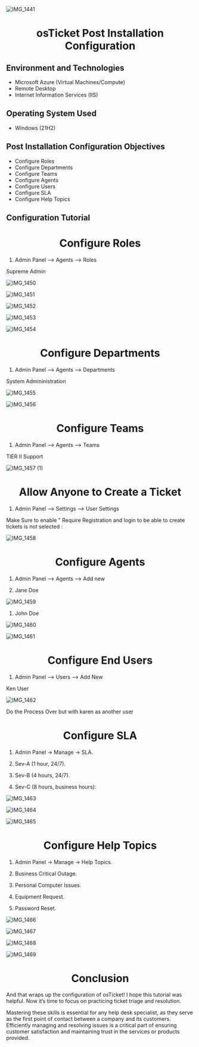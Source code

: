 ![IMG_1441](https://github.com/user-attachments/assets/05d6fb8c-d31b-48e9-baaa-8488adb7e87c)

<h1 align="center"> osTicket Post Installation Configuration  </h1>

## Environment and Technologies 
  - Microsoft Azure (Virtual Machines/Compute)
  - Remote Desktop
  - Internet Information Services (IIS)

## Operating System Used
  - Windows (21H2)

## Post Installation Configuration Objectives 
   - Configure Roles
   - Configure Departments
   - Configure Teams
   - Configure Agents
   - Configure Users
   - Configure SLA
   - Configure Help Topics

## Configuration Tutorial 

<h1 align="center"> Configure Roles </h1>

1. Admin Panel --> Agents --> Roles

Supreme Admin 

![IMG_1450](https://github.com/user-attachments/assets/a265dd35-5db7-4a3a-a81b-f7c124a9b20a)

![IMG_1451](https://github.com/user-attachments/assets/ebe7e0e1-bca2-445f-82b6-257f22575279)

![IMG_1452](https://github.com/user-attachments/assets/fb1fd8fe-0ae9-40f3-b952-eee065942c78)

![IMG_1453](https://github.com/user-attachments/assets/9112ac15-8c3c-4b2e-931a-1fa19469904a)

![IMG_1454](https://github.com/user-attachments/assets/3f9c36eb-7780-4eda-a816-3975f3192dd1)

<h1 align="center"> Configure Departments </h1>

1. Admin Panel --> Agents --> Departments

System Admininistration 

![IMG_1455](https://github.com/user-attachments/assets/1eb91f69-3f05-4adc-aea2-6089ac6f8336)

![IMG_1456](https://github.com/user-attachments/assets/33c68970-c155-4ff9-8438-090ffdcf362a)

<h1 align="center"> Configure Teams  </h1>

1. Admin Panel --> Agents --> Teams

TIER II Support

![IMG_1457 (1)](https://github.com/user-attachments/assets/0754e641-33b2-41d0-a39b-c0ec03c22722)


<h1 align="center"> Allow Anyone to Create a Ticket  </h1>

1. Admin Panel --> Settings --> User Settings

Make Sure to enable " Require Registration and login to be able to create tickets is not selected : 

![IMG_1458](https://github.com/user-attachments/assets/ec2f5f7f-c81a-4c63-aa6b-54e62ec79671)

<h1 align="center"> Configure Agents  </h1>

1. Admin Panel --> Agents --> Add new

2. Jane Doe

![IMG_1459](https://github.com/user-attachments/assets/8415a50a-6c51-480d-b9a1-bec7ccf3e3b5)

1. John Doe

![IMG_1460](https://github.com/user-attachments/assets/c7aa7fba-c0a3-4409-8c43-1e8cd6b6b7f6)

![IMG_1461](https://github.com/user-attachments/assets/a8b8ef18-1f3c-4209-8d1a-5b871df04f6c)

<h1 align="center"> Configure End Users  </h1>

1. Admin Panel --> Users --> Add New

Ken User

![IMG_1462](https://github.com/user-attachments/assets/4a2c60b6-cdb7-46c2-948d-61595335f142)

Do the Process Over but with karen as another user 

<h1 align="center"> Configure SLA   </h1>

1. Admin Panel -> Manage -> SLA.

2. Sev-A (1 hour, 24/7).

3. Sev-B (4 hours, 24/7).

4. Sev-C (8 hours, business hours):

![IMG_1463](https://github.com/user-attachments/assets/05573446-11ac-4ca4-a8e6-26e850c550bf)

![IMG_1464](https://github.com/user-attachments/assets/c1426356-7bc5-48cd-8869-4e25d4fd33b5)

![IMG_1465](https://github.com/user-attachments/assets/e9ebff6f-7283-4c74-9dd1-3b2b90677b8f)

<h1 align="center"> Configure Help Topics   </h1>

1. Admin Panel -> Manage -> Help Topics.

2. Business Critical Outage.

3. Personal Computer Issues.

4. Equipment Request.

5. Password Reset.

![IMG_1466](https://github.com/user-attachments/assets/475eb337-9ab4-4826-ae53-0c0af5a8e412)

![IMG_1467](https://github.com/user-attachments/assets/4aff98b3-db31-4b9f-8551-e3f38b00f3c2)

![IMG_1468](https://github.com/user-attachments/assets/e3ffc6e5-0101-48d7-b597-d131e7f18865)

![IMG_1469](https://github.com/user-attachments/assets/0cc1ab91-ea50-4aef-b6f9-44b39e344b2b)

<h1 align="center"> Conclusion </h1>

And that wraps up the configuration of osTicket! I hope this tutorial was helpful. Now it’s time to focus on practicing ticket triage and resolution.

Mastering these skills is essential for any help desk specialist, as they serve as the first point of contact between a company and its customers. Efficiently managing and resolving issues is a critical part of ensuring customer satisfaction and maintaining trust in the services or products provided.

